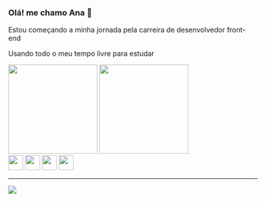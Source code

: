 ### Olá! me chamo Ana 👋

<div>
  <p>Estou começando a minha jornada pela carreira de desenvolvedor front-end</p>
  <p>Usando todo o meu tempo livre para estudar</p>
  <div>
    <a href=""></a>
    <img height="180em" src="https://github-readme-stats.vercel.app/api?username=anacristinademoura&show_icons=true&theme=tokyonight" />
    <img height="180em" src="https://github-readme-stats.vercel.app/api/top-langs/?username=anacristinademoura&layout-compact&langs-count=16&theme=tokyonight" />
  </div>
</div>

<div>
  <img height="30em" src="https://cdn.jsdelivr.net/gh/devicons/devicon/icons/html5/html5-plain.svg" />
  <img height="30em" src="https://cdn.jsdelivr.net/gh/devicons/devicon/icons/css3/css3-plain.svg" />
  <img height="30em" src="https://cdn.jsdelivr.net/gh/devicons/devicon/icons/javascript/javascript-original.svg" />
  <img height="30em" src="https://cdn.jsdelivr.net/gh/devicons/devicon/icons/react/react-original.svg" />
</div>


<hr>

<div>
  <a href="https://www.linkedin.com/in/anacristinadmoura/" target="_blank"><img src="https://img.shields.io/badge/LinkedIn-0077B5?style=for-the-badge&logo=linkedin&logoColor=white"></a>
</div>
